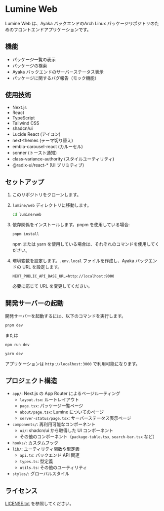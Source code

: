 # Lumine Web

Lumine Web は、Ayaka バックエンドのArch Linux パッケージリポジトリのためのフロントエンドアプリケーションです。

## 機能

- パッケージ一覧の表示
- パッケージの検索
- Ayaka バックエンドのサーバーステータス表示
- パッケージに関するバグ報告（モック機能）

## 使用技術

- Next.js
- React
- TypeScript
- Tailwind CSS
- shadcn/ui
- Lucide React (アイコン)
- next-themes (テーマ切り替え)
- embla-carousel-react (カルーセル)
- sonner (トースト通知)
- class-variance-authority (スタイルユーティリティ)
- @radix-ui/react-* (UI プリミティブ)

## セットアップ

1. このリポジトリをクローンします。
2. `lumine/web` ディレクトリに移動します。

    ```bash
    cd lumine/web
    ```

3. 依存関係をインストールします。pnpm を使用している場合:

    ```bash
    pnpm install
    ```

    npm または yarn を使用している場合は、それぞれのコマンドを使用してください。
4. 環境変数を設定します。`.env.local` ファイルを作成し、Ayaka バックエンドの URL を設定します。

    ```env
    NEXT_PUBLIC_API_BASE_URL=http://localhost:9000
    ```

    必要に応じて URL を変更してください。

## 開発サーバーの起動

開発サーバーを起動するには、以下のコマンドを実行します。

```bash
pnpm dev
```

または

```bash
npm run dev
```

```bash
yarn dev
```

アプリケーションは `http://localhost:3000` で利用可能になります。

## プロジェクト構造

- `app/`: Next.js の App Router によるページルーティング
  - `layout.tsx`: ルートレイアウト
  - `page.tsx`: パッケージ一覧ページ
  - `about/page.tsx`: Lumine についてのページ
  - `server-status/page.tsx`: サーバーステータス表示ページ
- `components/`: 再利用可能なコンポーネント
  - `ui/`: shadcn/ui から取得した UI コンポーネント
  - その他のコンポーネント（`package-table.tsx`, `search-bar.tsx` など）
- `hooks/`: カスタムフック
- `lib/`: ユーティリティ関数や型定義
  - `api.ts`: バックエンド API 関連
  - `types.ts`: 型定義
  - `utils.ts`: その他のユーティリティ
- `styles/`: グローバルスタイル

## ライセンス

[LICENSE.txt](https://github.com/Hayao0819/Kamisato/blob/main/LICENSE.txt) を参照してください。
